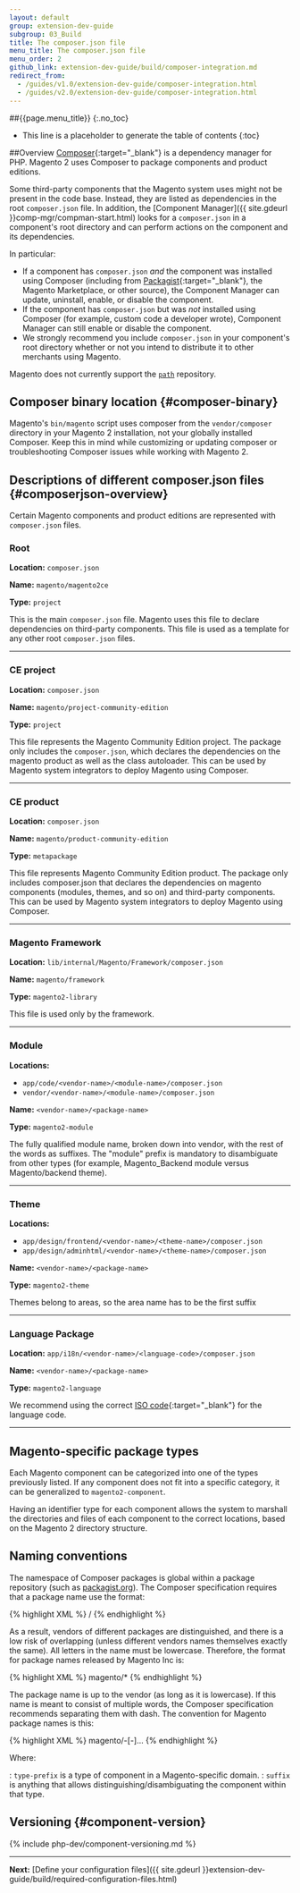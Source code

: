 ```yaml
---
layout: default
group: extension-dev-guide
subgroup: 03_Build
title: The composer.json file
menu_title: The composer.json file
menu_order: 2
github_link: extension-dev-guide/build/composer-integration.md
redirect_from:
  - /guides/v1.0/extension-dev-guide/composer-integration.html
  - /guides/v2.0/extension-dev-guide/composer-integration.html
---
```


##{{page.menu_title}}
{:.no_toc}

* This line is a placeholder to generate the table of contents
{:toc}

##Overview
[Composer](https://getcomposer.org/){:target="_blank"} is a dependency manager for PHP. Magento 2 uses Composer to package components and product editions.

Some third-party components that the Magento system uses might not be present in the code base. Instead, they are listed as dependencies in the root `composer.json` file. In addition, the [Component Manager]({{ site.gdeurl }}comp-mgr/compman-start.html) looks for a `composer.json` in a component's root directory and can perform actions on the component and its dependencies.

In particular:

*	If a component has `composer.json` *and* the component was installed using Composer (including from [Packagist](https://packagist.org/){:target="_blank"}, the Magento Marketplace, or other source), the Component Manager can update, uninstall, enable, or disable the component.
*	If the component has `composer.json` but was *not* installed using Composer (for example, custom code a developer wrote), Component Manager can still enable or disable the component.
*	We strongly recommend you include `composer.json` in your component's root directory whether or not you intend to distribute it to other merchants using Magento.

<div class="bs-callout bs-callout-info" id="info">
  <p>Magento does not currently support the <a href="https://getcomposer.org/doc/05-repositories.md#path" target="_blank"><code>path</code></a> repository.</p>
</div>

## Composer binary location {#composer-binary}
Magento's `bin/magento` script uses composer from the `vendor/composer` directory in your Magento 2 installation, not your globally installed Composer. Keep this in mind while customizing or updating composer or troubleshooting Composer issues while working with Magento 2.

## Descriptions of different composer.json files {#composerjson-overview}
Certain Magento components and product editions are represented with `composer.json` files.

### Root
**Location:** `composer.json`

**Name:** `magento/magento2ce`

**Type:** `project`

This is the main `composer.json` file. Magento uses this file to declare dependencies on third-party components. This file is used as a template for any other root `composer.json` files.

----

### CE project
**Location:** `composer.json`

**Name:** `magento/project-community-edition`

**Type:** `project`

This file represents the Magento Community Edition project. The package only includes the `composer.json`, which declares the dependencies on the magento product as well as the class autoloader. This can be used by Magento system integrators to deploy Magento using Composer.

----

### CE product
**Location:** `composer.json`

**Name:** `magento/product-community-edition`

**Type:** `metapackage`

This file represents Magento Community Edition product. The package only includes composer.json that declares the dependencies on magento components (modules, themes, and so on) and third-party components. This can be used by Magento system integrators to deploy Magento using Composer.

----

### Magento Framework
**Location:** `lib/internal/Magento/Framework/composer.json`

**Name:** `magento/framework`

**Type:** `magento2-library`

This file is used only by the framework.

----

### Module
**Locations:**

* `app/code/<vendor-name>/<module-name>/composer.json`
* `vendor/<vendor-name>/<module-name>/composer.json`

**Name:** `<vendor-name>/<package-name>`

**Type:** `magento2-module`

The fully qualified module name, broken down into vendor, with the rest of the words as suffixes. The "module" prefix is mandatory to disambiguate from other types (for example, Magento_Backend module versus Magento/backend theme).

----

### Theme
**Locations:**

* `app/design/frontend/<vendor-name>/<theme-name>/composer.json`
* `app/design/adminhtml/<vendor-name>/<theme-name>/composer.json`

**Name:** `<vendor-name>/<package-name>`

**Type:** `magento2-theme`

Themes belong to areas, so the area name has to be the first suffix

----

### Language Package
**Location:**
`app/i18n/<vendor-name>/<language-code>/composer.json`

**Name:** `<vendor-name>/<package-name>`

**Type:** `magento2-language`

We recommend using the correct [ISO code](http://www.iso.org/iso/home/standards/language_codes.htm){:target="_blank"} for the language code.

---

## Magento-specific package types
Each Magento component can be categorized into one of the types previously listed. If any component does not fit into a specific category, it can be generalized to `magento2-component`.

Having an identifier type for each component allows the system to marshall the directories and files of each component to the correct locations, based on the Magento 2 directory structure.

## Naming conventions
The namespace of Composer packages is global within a package repository (such as [packagist.org](http://packagist.org)). The Composer specification requires that a package name use the format:

{% highlight XML %}
<vendor-name>/<package-name>
{% endhighlight %}

As a result, vendors of different packages are distinguished, and there is a low risk of overlapping (unless different vendors names themselves exactly the same). All letters in the name must be lowercase. Therefore, the format for package names released by Magento Inc is:

{% highlight XML %}
magento/*
{% endhighlight %}

The package name is up to the vendor (as long as it is lowercase). If this name is meant to consist of multiple words, the Composer specification recommends separating them with dash. The convention for Magento package names is this:

{% highlight XML %}
magento/<type-prefix>-<suffix>[-<suffix>]...
{% endhighlight %}

Where:

: `type-prefix` is a type of component in a Magento-specific domain.
: `suffix` is anything that allows distinguishing/disambiguating the component within that type.

## Versioning {#component-version}
{% include php-dev/component-versioning.md %}

---

**Next:**
[Define your configuration files]({{ site.gdeurl }}extension-dev-guide/build/required-configuration-files.html)
